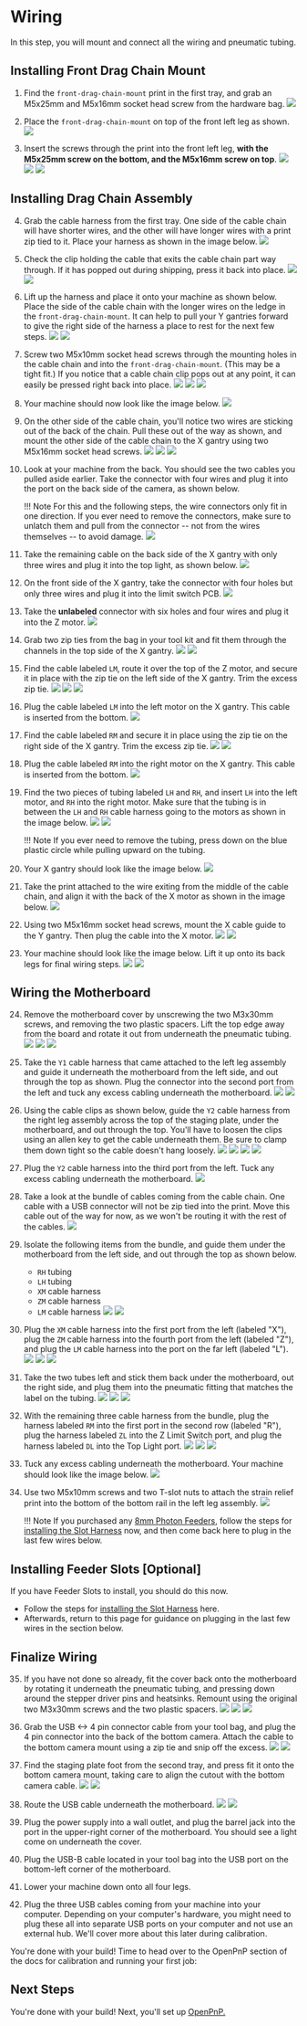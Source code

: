 <!-- markdownlint-disable-file MD045-->
# Wiring

In this step, you will mount and connect all the wiring and pneumatic tubing.

## Installing Front Drag Chain Mount

1. Find the `front-drag-chain-mount` print in the first tray, and grab an M5x25mm and M5x16mm socket head screw from the hardware bag.
  ![](images/front-leg-cable-chain-mount.webp)

2. Place the `front-drag-chain-mount` on top of the front left leg as shown.
  ![](images/front-cable-chain-mount-placement.webp)

3. Insert the screws through the print into the front left leg, **with the M5x25mm screw on the bottom, and the M5x16mm screw on top**.
  ![](images/chain-mount-1.webp)
  ![](images/chain-mount-2.webp)
  ![](images/chain-mount-3.webp)

## Installing Drag Chain Assembly

4. Grab the cable harness from the first tray. One side of the cable chain will have shorter wires, and the other will have longer wires with a print zip tied to it. Place your harness as shown in the image below.
  ![](images/cable-harness.webp)

5. Check the clip holding the cable that exits the cable chain part way through. If it has popped out during shipping, press it back into place.
  ![](images/x-motor-cable-pop.webp)
  ![](images/x-motor-cable-set.webp)

6. Lift up the harness and place it onto your machine as shown below. Place the side of the cable chain with the longer wires on the ledge in the `front-drag-chain-mount`. It can help to pull your Y gantries forward to give the right side of the harness a place to rest for the next few steps.
  ![](images/cable-harness-placement-1.webp)
  ![](images/cable-harness-placement-2.webp)

7. Screw two M5x10mm socket head screws through the mounting holes in the cable chain and into the `front-drag-chain-mount`. (This may be a tight fit.) If you notice that a cable chain clip pops out at any point, it can easily be pressed right back into place.
  ![](images/screw-chain-front.webp)
  ![](images/chain-clip-pop.webp)
  ![](images/chain-clip-set.webp)

8. Your machine should now look like the image below.
  ![](images/chain-half-mount.webp)

9. On the other side of the cable chain, you'll notice two wires are sticking out of the back of the chain. Pull these out of the way as shown, and mount the other side of the cable chain to the X gantry using two M5x16mm socket head screws.
  ![](images/chain-head-mount-1.webp)
  ![](images/chain-head-mount-2.webp)
  ![](images/chain-head-mount-3.webp)

10. Look at your machine from the back. You should see the two cables you pulled aside earlier. Take the connector with four wires and plug it into the port on the back side of the camera, as shown below.

    !!! Note
        For this and the following steps, the wire connectors only fit in one direction. If you ever need to remove the connectors, make sure to unlatch them and pull from the connector -- not from the wires themselves -- to avoid damage.
    ![](images/plug-top-cam.webp)

11. Take the remaining cable on the back side of the X gantry with only three wires and plug it into the top light, as shown below.
  ![](images/plug-top-light.webp)

12. On the front side of the X gantry, take the connector with four holes but only three wires and plug it into the limit switch PCB.
  ![](images/plug-z-limit.webp)

13. Take the **unlabeled** connector with six holes and four wires and plug it into the Z motor.
  ![](images/plug-z-motor.webp)

14. Grab two zip ties from the bag in your tool kit and fit them through the channels in the top side of the X gantry.
  ![](images/zip-tie-1.webp)
  ![](images/zip-tie-2.webp)

15. Find the cable labeled `LM`, route it over the top of the Z motor, and secure it in place with the zip tie on the left side of the X gantry. Trim the excess zip tie.
  ![](images/zip-lh-1.webp)
  ![](images/zip-lh-2.webp)
  ![](images/lh-trim.webp)

16. Plug the cable labeled `LM` into the left motor on the X gantry. This cable is inserted from the bottom.
  ![](images/plug-lh.webp)

17. Find the cable labeled `RM` and secure it in place using the zip tie on the right side of the X gantry. Trim the excess zip tie.
  ![](images/zip-rh-2.webp)
  ![](images/rh-trim.webp)

18. Plug the cable labeled `RM` into the right motor on the X gantry. This cable is inserted from the bottom.
  ![](images/plug-rh.webp)

19. Find the two pieces of tubing labeled `LH` and `RH`, and insert `LH` into the left motor, and `RH` into the right motor. Make sure that the tubing is in between the `LH` and `RH` cable harness going to the motors as shown in the image below.
  ![](images/tubing.webp)
  ![](images/tubing-inserted.webp)

    !!! Note
          If you ever need to remove the tubing, press down on the blue plastic circle while pulling upward on the tubing.

20. Your X gantry should look like the image below.
  ![](images/finished-head.webp)

21. Take the print attached to the wire exiting from the middle of the cable chain, and align it with the back of the X motor as shown in the image below.
  ![](images/x-umbilical.webp)

22. Using two M5x16mm socket head screws, mount the X cable guide to the Y gantry. Then plug the cable into the X motor.
  ![](images/x-umbilical-mount.webp)
  ![](images/x-motor-plug.webp)

23. Your machine should look like the image below. Lift it up onto its back legs for final wiring steps.
  ![](images/overview-down.webp)
  ![](images/overview-up.webp)

## Wiring the Motherboard

24. Remove the motherboard cover by unscrewing the two M3x30mm screws, and removing the two plastic spacers. Lift the top edge away from the board and rotate it out from underneath the pneumatic tubing.
  ![](images/cover-remove-1.webp)
  ![](images/cover-remove-2.webp)
  ![](images/cover-remove-3.webp)

25. Take the `Y1` cable harness that came attached to the left leg assembly and guide it underneath the motherboard from the left side, and out through the top as shown. Plug the connector into the second port from the left and tuck any excess cabling underneath the motherboard.
  ![](images/route-y1.webp)
  ![](images/plug-y1.webp)

26. Using the cable clips as shown below, guide the `Y2` cable harness from the right leg assembly across the top of the staging plate, under the motherboard, and out through the top. You'll have to loosen the clips using an allen key to get the cable underneath them. Be sure to clamp them down tight so the cable doesn't hang loosely.
  ![](images/route-y2-1.webp)
  ![](images/route-y2-2.webp)
  ![](images/route-y2-3.webp)
  ![](images/route-y2-4.webp)

27. Plug the `Y2` cable harness into the third port from the left. Tuck any excess cabling underneath the motherboard.
  ![](images/plug-y2.webp)

28. Take a look at the bundle of cables coming from the cable chain. One cable with a USB connector will not be zip tied into the print. Move this cable out of the way for now, as we won't be routing it with the rest of the cables.
  ![](images/isolate-top-cam.webp)

29. Isolate the following items from the bundle, and guide them under the motherboard from the left side, and out through the top as shown below.
    - `RH` tubing
    - `LH` tubing
    - `XM` cable harness
    - `ZM` cable harness
    - `LM` cable harness
  ![](images/isolate-half-1.webp)
  ![](images/isolate-half-2.webp)

30. Plug the `XM` cable harness into the first port from the left (labeled "X"), plug the `ZM` cable harness into the fourth port from the left (labeled "Z"), and plug the `LM` cable harness into the port on the far left (labeled "L").
  ![](images/plug-xm.webp)
  ![](images/plug-zm.webp)
  ![](images/plug-lm.webp)

31. Take the two tubes left and stick them back under the motherboard, out the right side, and plug them into the pneumatic fitting that matches the label on the tubing.
  ![](images/guide-tubing-1.webp)
  ![](images/guide-tubing-2.webp)
  ![](images/plug-tubing.webp)

32. With the remaining three cable harness from the bundle, plug the harness labeled `RM` into the first port in the second row (labeled "R"), plug the harness labeled `ZL` into the Z Limit Switch port, and plug the harness labeled `DL` into the Top Light port.
  ![](images/plug-rm.webp)
  ![](images/plug-zl.webp)
  ![](images/plug-dl.webp)

33. Tuck any excess cabling underneath the motherboard. Your machine should look like the image below.
  ![](images/wired-overview.webp)

34. Use two M5x10mm screws and two T-slot nuts to attach the strain relief print into the bottom of the bottom rail in the left leg assembly.
    ![](images/mount-strain.webp)

    !!! Note
        If you purchased any [8mm Photon Feeders](https://opulo.io/products/8mm-feeder), follow the steps for [installing the Slot Harness](/feeders/2-install-harness/) now, and then come back here to plug in the last few wires below.

## Installing Feeder Slots [Optional]

If you have Feeder Slots to install, you should do this now.

  * Follow the steps for [installing the Slot Harness](/feeders/2-install-harness/) here.
  * Afterwards, return to this page for guidance on plugging in the last few wires in the section below.

## Finalize Wiring

35. If you have not done so already, fit the cover back onto the motherboard by rotating it underneath the pneumatic tubing, and pressing down around the stepper driver pins and heatsinks. Remount using the original two M3x30mm screws and the two plastic spacers.
  ![](images/mount-cover-1.webp)
  ![](images/mount-cover-2.webp)
  ![](images/mount-cover-3.webp)

36. Grab the USB <-> 4 pin connector cable from your tool bag, and plug the 4 pin connector into the back of the bottom camera. Attach the cable to the bottom camera mount using a zip tie and snip off the excess.
  ![](images/plug-bottom-cam.webp)
  ![](images/zip-bottom-cam.webp)

37. Find the staging plate foot from the second tray, and press fit it onto the bottom camera mount, taking care to align the cutout with the bottom camera cable.
  ![](images/mount-foot-1.webp)
  ![](images/mount-foot-2.webp)

38. Route the USB cable underneath the motherboard.
  ![](images/usb-under-mobo.webp)
  ![](images/final-wiring.webp)

39. Plug the power supply into a wall outlet, and plug the barrel jack into the port in the upper-right corner of the motherboard. You should see a light come on underneath the cover.
40. Plug the USB-B cable located in your tool bag into the USB port on the bottom-left corner of the motherboard.
41. Lower your machine down onto all four legs.
42. Plug the three USB cables coming from your machine into your computer. Depending on your computer's hardware, you might need to plug these all into separate USB ports on your computer and not use an external hub. We'll cover more about this later during calibration.

You're done with your build! Time to head over to the OpenPnP section of the docs for calibration and running your first job:

## Next Steps

You're done with your build! Next, you'll set up [OpenPnP.](../../openpnp/install/index.md)
